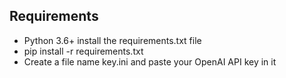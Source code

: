 ## Requirements
- Python 3.6+
install the requirements.txt file
- pip install -r requirements.txt
- Create a file name key.ini and paste your OpenAI API key in it